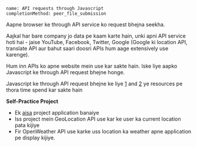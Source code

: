 ```ngMeta
name: API requests through Javascript
completionMethod: peer_file_submission
```

Aapne browser ke through API service ko request bhejna seekha.

Aajkal har bare company jo data pe kaam karte hain, unki apni API service hoti hai - jaise YouTube, Facebook, Twitter, Google (Google ki location API, translate API aur bahut saari doosri APIs hum aage extensively use karenge).

Hum inn APIs ko apne website mein use kar sakte hain. Iske liye aapko Javascript ke through API request bhejne honge.

Javascript ke through API request bhejne ke liye
[1](https://www.kirupa.com/html5/making_http_requests_js.htm) and [2](https://www.codecademy.com/courses/javascript-beginner-en-EID4t/0/1?curriculum_id=5122e50456ef4d6c450008c1) ye resources pe thora time spend kar sakte hain


**Self-Practice Project**
- Ek [aisa](https://codepen.io/freeCodeCamp/full/bELRjV) project application banaiye
- Iss project mein GeoLocation API use kar ke user ka current location pata kijiye
- Fir OpenWeather API use karke uss location ka weather apne application pe display kijiye.
